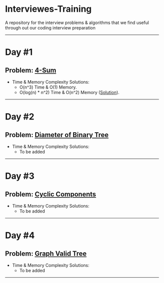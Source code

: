 # Interviewes-Training
A repository for the interview problems &amp; algorithms that we find useful through out our coding interview preparation 

________________________________________________________________________________________________________________________________________
# Day #1
## Problem: [4-Sum](https://leetcode.com/problems/4sum-ii/)
+ Time & Memory Complexity Solutions:
    - O(n^3) Time & O(1) Memory.
    - O(log(n) * n^2) Time & O(n^2) Memory ([Solution](https://github.com/omar2682000/Interviewes-Training/blob/main/Solutions/4sums_solution.cpp)).
________________________________________________________________________________________________________________________________________
# Day #2
## Problem: [Diameter of Binary Tree](https://leetcode.com/problems/diameter-of-binary-tree/)
+ Time & Memory Complexity Solutions:
  - To be added
________________________________________________________________________________________________________________________________________
# Day #3
## Problem: [Cyclic Components](https://codeforces.com/problemset/problem/977/E)
+ Time & Memory Complexity Solutions:
  - To be added
________________________________________________________________________________________________________________________________________
# Day #4
## Problem: [Graph Valid Tree](https://leetcode.com/problems/graph-valid-tree/)
+ Time & Memory Complexity Solutions:
  - To be added
________________________________________________________________________________________________________________________________________
